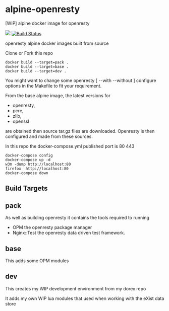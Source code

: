 # alpine-openresty
[WIP] alpine docker image for openresty

[![](https://images.microbadger.com/badges/image/grantmacken/alpine-openresty.svg)](https://microbadger.com/images/grantmacken/alpine-openresty "Get your own image badge on microbadger.com")
[![Build Status](https://travis-ci.org/grantmacken/alpine-openresty.svg?branch=master)](https://travis-ci.org/grantmacken/alpine-openresty)

openresty alpine docker images built from source


Clone or Fork this repo

```
docker build --target=pack .
docker build --target=base .
docker build --target=dev .
```

You might want to change some openresty 
 [ --with --without ]
configure options in the Makefile to fit your requirement.


From the base alpine image, 
the latest versions for 
- openresty, 
- pcre, 
- zlib, 
- openssl 

are obtained then source tar.gz files are downloaded. 
Openresty is then configured and made from these sources.

In this repo the docker-compose.yml published port is 80 443

```
docker-compose config
docker-compose up -d
w3m -dump http://localhost:80
firefox  http://localhost:80
docker-compose down
```

## Build Targets

## pack

As well as building openresty it contains 
the tools required to running
 - OPM the openresty package manager 
 - Nginx::Test the openresty data driven test framework.


## base

This adds some OPM modules

## dev

This creates my WIP development environment from my dorex repo

It adds my own WIP lua modules that used when working with the eXist data store




 





